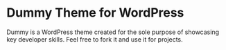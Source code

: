 # Dummy Theme for WordPress

Dummy is a WordPress theme created for the sole purpose of showcasing key developer skills. Feel free to fork it and use it for projects. 
